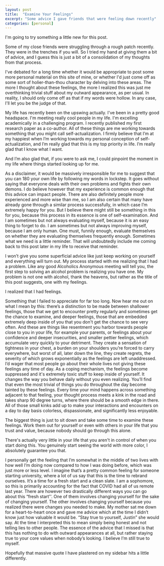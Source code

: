 ```yaml
---
layout: post
title:  "Examine Your Feelings"
excerpt: "Some advice I gave friends that were feeling down recently"
categories: [personal]
---
```


I'm going to try something a little new for this post. 

Some of my close friends were struggling through a rough patch recently. They were in the trenches if you will. So I tried my hand at giving them a bit of advice, and I guess this is just a bit of a consolidation of my thoughts from that process.

I've debated for a long time whether it would be appropriate to post some more personal material on this site of mine, or whether I'd just come off as some sort of holier-than-thou character by delving into these areas. The more I thought about these feelings, the more I realized this was just me overthinking trivial stuff about my outward appearance, as per usual. In reality, I should only come off as that if my words were hollow. In any case, I'll let you be the judge of that.

My life has recently been on the upswing actually. I've been in a pretty good headspace. I'm meeting really cool people in my life. I'm excelling academically in a challenging program. I recently published my first research paper as a co-author. All of these things are me working towards something that you might call self-actualization. I firmly believe that I’m at my happiest when I’m working towards my personal conception of self-actualization, and I’m really glad that this is my top priority in life. I’m really glad that I know what I want.

And I’m also glad that, if you were to ask me, I could pinpoint the moment in my life where things started looking up for me.

As a disclaimer, it would be massively irresponsible for me to suggest that you can 180 your own life by following my words in lockstep. It goes without saying that everyone deals with their own problems and fights their own demons. I do believe however that my experience is common enough that this advice can impact people. There are also definitely people more experienced and more wise than me, so I am also certain that many have already gone through a similar process successfully, in which case I’m extremely happy for you. But I believe there might still be something in this for you, because this process in its essence is one of self-examination. And I am sometimes but not always evaluating myself, because it is an easy thing to forget to do. I am sometimes but not always improving myself, because I am only human. One must, funnily enough, evaluate themselves on whether they are evaluating themselves frequently enough. Sometimes what we need is a little reminder. That will undoubtedly include me coming back to this post later in my life to receive that reminder.

I won’t give you some superficial advice like just keep working on yourself and everything will turn out. My process started with me realizing that I had a problem. Like any good Alcoholics Anonymous meeting will tell you, the first step to solving an alcohol problem is realizing you have one. My problem is not one with alcohol, thank the heavens, but rather as the title of this post suggests, one with my feelings. 

I realized that I had feelings. 

Something that I failed to appreciate for far too long. Now hear me out on what I mean by this: there’s a distinction to be made between shallower feelings, those that we get to encounter pretty regularly and sometimes get the chance to examine, and deeper feelings, those that are embedded extremely deep inside of you that you don't get the chance to see very often. And these are things like resentment you harbor towards people close to you in your life, for example your parents, or feelings about your confidence and deeper insecurities, and smaller pettier feelings, which accumulate very quickly to your detriment. They create a sensation of tightness in your chest, a burden on your shoulders you’re forced to carry everywhere, but worst of all, later down the line, they create regrets, the severity of which grows exponentially as the feelings are left unaddressed. I’d wager that most people go about their whole lives not giving these feelings any time of day. As a coping mechanism, the feelings become suppressed and it's extremely toxic stuff to keep inside of yourself. It changes the way you behave daily without you even realizing. You’ll find that even the most trivial of things you do throughout the day become tainted by these feelings. Every time your mind happens across something adjacent to that feeling, your thought process meets a kink in the road and takes sharp 90 degree turns, where there should be a smooth edge in there. All of those small kinks add up to make your interactions and encounters on a day to day basis colorless, dispassionate, and significantly less enjoyable. 

The biggest thing is just to sit down and take some time to examine these feelings. Work them out for yourself or even with others in your life that you trust and value, because nobody should go through this alone.

There's actually very little in your life that you aren't in control of when you start doing this. You genuinely start seeing the world with more color, I absolutely guarantee you that.

I personally get the feeling that I’m somewhat in the middle of two lives with how well I’m doing now compared to how I was doing before, which was just more or less level. I imagine that’s a pretty common feeling for someone starting university, where a lot of us say that this is the time to rebrand ourselves. It’s a time for a fresh start and a clean slate. I am a sophomore, so this is primarily accounting for the fact that COVID had all of us remote last year. There are however two drastically different ways you can go about this “fresh start''. One of them involves changing yourself for the sake of changing yourself. The other involves changing yourself because you realized there were changes you needed to make. My mother sat me down for a heart-to-heart once and gave me advice which at the time I didn’t know just how valuable it would be. “Stay true to yourself, Justin” she would say. At the time I interpreted this to mean simply being honest and not telling lies to other people. The essence of the advice that I missed is that this has nothing to do with outward appearances at all, but rather staying true to your core values when nobody’s looking. I believe I’m still true to myself. 

Hopefully that massive quote I have plastered on my sidebar hits a little differently.
